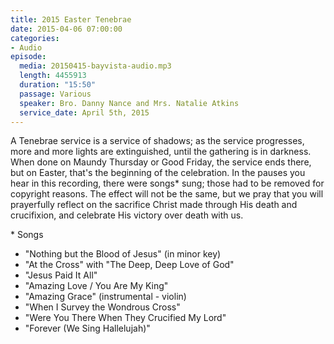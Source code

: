 ```yaml
---
title: 2015 Easter Tenebrae
date: 2015-04-06 07:00:00
categories:
- Audio
episode:
  media: 20150415-bayvista-audio.mp3
  length: 4455913
  duration: "15:50"
  passage: Various
  speaker: Bro. Danny Nance and Mrs. Natalie Atkins
  service_date: April 5th, 2015
---
```

A Tenebrae service is a service of shadows; as the service progresses, more and more lights are extinguished, until the gathering is in darkness. When done on Maundy Thursday or Good Friday, the service ends there, but on Easter, that's the beginning of the celebration. In the pauses you hear in this recording, there were songs* sung; those had to be removed for copyright reasons. The effect will not be the same, but we pray that you will prayerfully reflect on the sacrifice Christ made through His death and crucifixion, and celebrate His victory over death with us.

\* Songs

* "Nothing but the Blood of Jesus" (in minor key)
* "At the Cross" with "The Deep, Deep Love of God"
* "Jesus Paid It All"
* "Amazing Love &#47; You Are My King"
* "Amazing Grace" (instrumental - violin)
* "When I Survey the Wondrous Cross"
* "Were You There When They Crucified My Lord"
* "Forever (We Sing Hallelujah)"